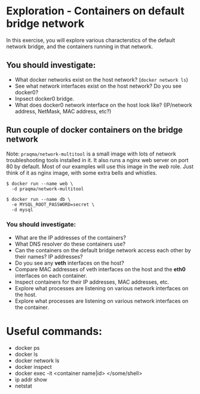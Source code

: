 # Exploration - Containers on default bridge network
In this exercise, you will explore various characterstics of the default network bridge, and the containers running in that network. 


## You should investigate:
* What docker networks exist on the host network? (`docker network ls`)
* See what network interfaces exist on the host network? Do you see docker0?
* Inpsect docker0 bridge.
* What does docker0 network interface on the host look like? (IP/network address, NetMask, MAC address, etc?)

## Run couple of docker containers on the bridge network

Note: `praqma/network-multitool` is a small image with lots of network troubleshooting tools installed in it. It also runs a nginx web server on port 80 by default. Most of our examples will use this image in the *web* role. Just think of it as nginx image, with some extra bells and whistles.

```
$ docker run --name web \
  -d praqma/network-multitool

$ docker run --name db \
  -e MYSQL_ROOT_PASSWORD=secret \
  -d mysql
```

### You should investigate:
* What are the IP addresses of the containers?
* What DNS resolver do these containers use? 
* Can the containers on the default bridge network access each other by their names? IP addresses?
* Do you see any **veth** interfaces on the host?
* Compare MAC addresses of veth interfaces on the host and the **eth0** interfaces on each container.
* Inspect containers for their IP addresses, MAC addresses, etc.
* Explore what processes are listening on various network interfaces on the host.
* Explore what processes are listening on various network interfaces on the container.


# Useful commands:
* docker ps
* docker ls
* docker network ls
* docker inspect
* docker exec -it <container name|id> </some/shell>
* ip addr show
* netstat
